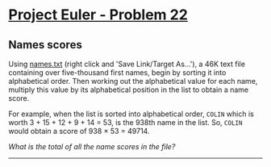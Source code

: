 [Project Euler - Problem 22](https://projecteuler.net/problem=22)
======

Names scores
-----
 
 Using [names.txt](./p022_names) (right click and 'Save Link/Target As...'), a 46K text file
 containing over five-thousand first names, begin by sorting it into alphabetical
 order. Then working out the alphabetical value for each name, multiply this
 value by its alphabetical position in the list to obtain a name score.
 
 For example, when the list is sorted into alphabetical order, `COLIN` which is
 worth 3 + 15 + 12 + 9 + 14 = 53, is the 938th name in the list. So, `COLIN` would
 obtain a score of 938 × 53 = 49714.

*What is the total of all the name scores in the file?*

-----
